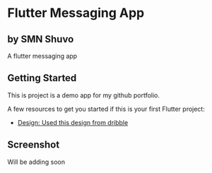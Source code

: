 # Flutter Messaging App
## by SMN Shuvo

A flutter messaging app

## Getting Started

This is project is a demo app for my github portfolio.

A few resources to get you started if this is your first Flutter project:

- [Design: Used this design from dribble](https://dribbble.com/shots/6428387-Messenger-Mobile-Concept)

## Screenshot

Will be adding soon
